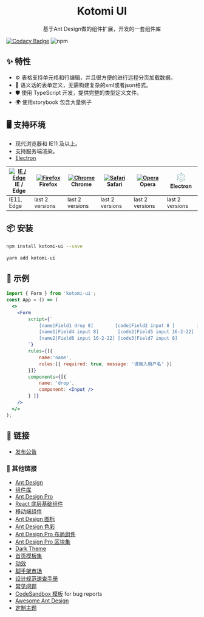 <h1 align="center">Kotomi UI</h1>
<div align="center">基于Ant Design做的组件扩展，开发的一套组件库</div>

[![Codacy Badge](https://api.codacy.com/project/badge/Grade/e250572478fe40f18b4164d325c78176)](https://www.codacy.com/gh/Kotomi-Team/kotomi-ui?utm_source=github.com&amp;utm_medium=referral&amp;utm_content=Kotomi-Team/kotomi-ui&amp;utm_campaign=Badge_Grade) ![![npm](https://www.npmjs.com/package/kotomi-ui)](https://img.shields.io/npm/dw/kotomi-ui?label=npm)

## ✨ 特性

- ⚙️ 表格支持单元格和行编辑，并且很方便的进行远程分页加载数据。
- 🌈 语义话的表单定义，无需构建复杂的xml或者json格式。
- 🛡 使用 TypeScript 开发，提供完整的类型定义文件。
- 🌍 使用storybook 包含大量例子

## 🖥 支持环境

- 现代浏览器和 IE11 及以上。
- 支持服务端渲染。
- [Electron](http://electron.atom.io/)

| [<img src="https://raw.githubusercontent.com/alrra/browser-logos/master/src/edge/edge_48x48.png" alt="IE / Edge" width="24px" height="24px" />](http://godban.github.io/browsers-support-badges/)</br>IE / Edge | [<img src="https://raw.githubusercontent.com/alrra/browser-logos/master/src/firefox/firefox_48x48.png" alt="Firefox" width="24px" height="24px" />](http://godban.github.io/browsers-support-badges/)</br>Firefox | [<img src="https://raw.githubusercontent.com/alrra/browser-logos/master/src/chrome/chrome_48x48.png" alt="Chrome" width="24px" height="24px" />](http://godban.github.io/browsers-support-badges/)</br>Chrome | [<img src="https://raw.githubusercontent.com/alrra/browser-logos/master/src/safari/safari_48x48.png" alt="Safari" width="24px" height="24px" />](http://godban.github.io/browsers-support-badges/)</br>Safari | [<img src="https://raw.githubusercontent.com/alrra/browser-logos/master/src/opera/opera_48x48.png" alt="Opera" width="24px" height="24px" />](http://godban.github.io/browsers-support-badges/)</br>Opera | [<img src="https://raw.githubusercontent.com/alrra/browser-logos/master/src/electron/electron_48x48.png" alt="Electron" width="24px" height="24px" />](http://godban.github.io/browsers-support-badges/)</br>Electron |
| --- | --- | --- | --- | --- | --- |
| IE11, Edge | last 2 versions | last 2 versions | last 2 versions | last 2 versions | last 2 versions |

## 📦 安装

```bash
npm install kotomi-ui --save
```

```bash
yarn add kotomi-ui
```

## 🔨 示例

```jsx
import { Form } from 'kotomi-ui';
const App = () => (
  <>
    <Form
        script={`
            [name|Field1 drop 8]        [code|Field2 input 8 ]        [code1|Field3 input 8]
            [name1|Field4 input 8]       [code2|Field5 input 16-2-22]
            [name2|Field6 input 16-2-22] [code3|Field7 input 8]
        `}
        rules={[{
            name:'name',
            rules:[{ required: true, message: '请输入用户名' }]
        }]}
        components={[{
            name: 'drop',
            component: <Input />
        } ]}
    />
  </>
);
```

## 🔗 链接

- [发布公告](./CHANGELOG.md)

### 🔗 其他链接

- [Ant Design](http://ant.design/)
- [组件库](http://ant.design/docs/react/introduce)
- [Ant Design Pro](http://pro.ant.design/)
- [React 底层基础组件](http://react-component.github.io/)
- [移动端组件](http://mobile.ant.design)
- [Ant Design 图标](https://github.com/ant-design/ant-design-icons)
- [Ant Design 色彩](https://github.com/ant-design/ant-design-colors)
- [Ant Design Pro 布局组件](https://github.com/ant-design/ant-design-pro-layout)
- [Ant Design Pro 区块集](https://github.com/ant-design/pro-blocks)
- [Dark Theme](https://github.com/ant-design/ant-design-dark-theme)
- [首页模板集](https://landing.ant.design)
- [动效](https://motion.ant.design)
- [脚手架市场](http://scaffold.ant.design)
- [设计规范速查手册](https://github.com/ant-design/ant-design/wiki/Ant-Design-%E8%AE%BE%E8%AE%A1%E5%9F%BA%E7%A1%80%E7%AE%80%E7%89%88)
- [常见问题](https://ant.design/docs/react/faq-cn)
- [CodeSandbox 模板](https://u.ant.design/codesandbox-repro) for bug reports
- [Awesome Ant Design](https://github.com/websemantics/awesome-ant-design)
- [定制主题](http://ant.design/docs/react/customize-theme-cn)
